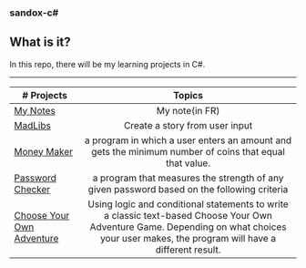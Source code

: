 ### sandox-c#

## What is it?
In this repo, there will be my learning projects in C#.  
***

|# Projects | Topics                                                    |
|------|:---------------------------------------------------------:|
|[My Notes](./notes)| My note(in FR)|
|[MadLibs](./MadLibs/MadLibs.md)| Create a story from user input|
|[Money Maker](./MoneyMaker/MoneyMaker.md)| a program in which a user enters an amount and gets the minimum number of coins that equal that value.|
|[Password Checker](./PasswordChecker/PasswordChecker.md)| a program that measures the strength of any given password based on the following criteria|
|[Choose Your Own Adventure](https://github.com/B9R9/sandox-csharp/tree/main/Choose%20Your%20Own%20Adventure/ChooseYourOwnAdventure.md)|  Using logic and conditional statements to write a classic text-based Choose Your Own Adventure Game. Depending on what choices your user makes, the program will have a different result.|
